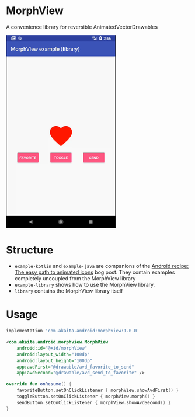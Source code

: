 # MorphView
A convenience library for reversible AnimatedVectorDrawables

<img src="example.gif" width="300" />

# Structure

 - `example-kotlin` and `example-java` are companions of the [Android recipe: The easy path to animated icons](https://sourcediving.com/android-recipes-the-easy-path-to-animated-icons-878bffcb0920) bog post. They contain examples completely uncoupled from the MorphView library
 - `example-library` shows how to use the MorphView library.
 - `library` contains the MorphView library itself

# Usage

```groovy
implementation 'com.akaita.android:morphview:1.0.0' 
```

```xml
<com.akaita.android.morphview.MorphView
    android:id="@+id/morphView"
    android:layout_width="100dp"
    android:layout_height="100dp"
    app:avdFirst="@drawable/avd_favorite_to_send"
    app:avdSecond="@drawable/avd_send_to_favorite" />
```

```kotlin
override fun onResume() {
    favoriteButton.setOnClickListener { morphView.showAvdFirst() }
    toggleButton.setOnClickListener { morphView.morph() }
    sendButton.setOnClickListener { morphView.showAvdSecond() }
}
```
